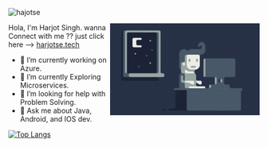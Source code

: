

<p align="left"> <img src="https://komarev.com/ghpvc/?username=saumya1singh&label=Profile%20views&color=0e75b6&style=flat" alt="hajotse" /> </p>

<img alt="Night Coding" src="https://raw.githubusercontent.com/AVS1508/AVS1508/master/assets/Night-Coding.gif" align="right"/>

Hola, I'm Harjot Singh.
wanna Connect with me ?? just click here --> [harjotse.tech](http://harjotse.tech/)
- 🔭 I’m currently working on Azure.
- 🌱 I’m currently Exploring Microservices. 
- 🤔 I’m looking for help with Problem Solving. 
- 💬 Ask me about Java, Android, and IOS dev.


[![Top Langs](https://github-readme-stats.vercel.app/api/top-langs/?username=harjotse&layout=compact&theme=java-dark)](https://github.com/harjotse/github-readme-stats)

